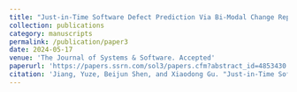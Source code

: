 ```yaml
---
title: "Just-in-Time Software Defect Prediction Via Bi-Modal Change Representation Learning"
collection: publications
category: manuscripts
permalink: /publication/paper3
date: 2024-05-17
venue: 'The Journal of Systems & Software. Accepted'
paperurl: 'https://papers.ssrn.com/sol3/papers.cfm?abstract_id=4853430'
citation: 'Jiang, Yuze, Beijun Shen, and Xiaodong Gu. "Just-in-Time Software Defect Prediction Via Bi-Modal Change Representation Learning." The Journal of Systems & Software. Accepted, 2024.'
---
```


